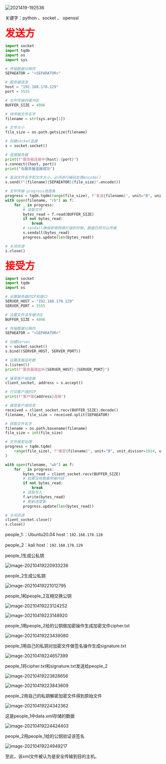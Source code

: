 ![2021419-192536](1.jpeg)

关键字：python 、socket 、 openssl

**<font size=6 color=red>发送方</font>**

```python
import socket
import tqdm
import os
import sys

# 传输数据分隔符
SEPAEATOR = "<SEPARATOR>"

# 服务器信息
host = "192.168.178.129"
port = 5555

# 文件传输的缓冲区
BUFFER_SIZE = 4096

# 待传输文件名字
filename = str(sys.argv[1])

# 文件大小
file_size = os.path.getsize(filename)

# 创建socket连接
s = socket.socket()

# 连接服务器
print(f"服务器连接中{host}:{port}")
s.connect((host, port))
print("与服务器连接成功")

# 发送文件名字和文件大小，必须进行编码处理encode()
s.send(f"{filename}{SEPAEATOR}{file_size}".encode())

# 文件传输 progress进度条
progress = tqdm.tqdm(range(file_size), f"发送{filename}", unit="B", unit_divisor=1024)
with open(filename, "rb") as f:
    for _ in progress:
        # 读取文件
        bytes_read = f.read(BUFFER_SIZE)
        if not bytes_read:
            break
        # sendall确保即使网络忙碌的时候，数据仍然可以传输
        s.sendall(bytes_read)
        progress.update(len(bytes_read))

# 关闭资源
s.close()

```

**<font size=6 color=red>接受方</font>**

```python
import socket
import tqdm
import os

# 设置服务器的IP和端口
SERVER_HOST = "192.168.178.129"
SERVER_PORT = 5555

# 设置文件读写缓冲区
BUFFER_SIZE = 4096

# 传输数据分隔符
SEPAEATOR = "<SEPARATOR>"

# 创建Server
s = socket.socket()
s.bind((SERVER_HOST, SERVER_PORT))

# 设置连接监听数
s.listen(5)
print(f"服务器端监听{SERVER_HOST}:{SERVER_PORT}")

# 接受客户端连接
client_socket, address = s.accept()

# 打印客户端的IP
print(f"客户端{address}连接")

# 接受客户端信息
received = client_socket.recv(BUFFER_SIZE).decode()
filename, file_size = received.split(SEPAEATOR)

# 获取文件名字
filename = os.path.basename(filename)
file_size = int(file_size)

# 文件接受处理
progress = tqdm.tqdm(
    range(file_size), f"接受{filename}", unit="B", unit_divisor=1024, unit_scale=True
)

with open(filename, "wb") as f:
    for _ in progress:
        bytes_read = client_socket.recv(BUFFER_SIZE)
        # 如果没有数据传输内容
        if not bytes_read:
            break
        # 读取写入
        f.write(bytes_read)
        # 更新进度条
        progress.update(len(bytes_read))

# 关闭资源
client_socket.close()
s.close()

```



people_1:：Ubuntu20.04 host：`192.168.178.128`

people_2：kali host：`192.168.178.129`



people_1生成公私钥

![image-20210419220933236](2.png)

people_2生成公私钥

![image-20210419221012795](3.png)



people_1和people_2互相交换公钥

![image-20210419223124252](4.png)

![image-20210419223148920](5.png)



people_1用people_2给的公钥做加密操作生成加密文件cipher.txt

![image-20210419223439080](6.png)

people_1用自己的私钥对加密文件做签名操作生成signature.txt

![image-20210419224657399](7.png)

people_1将cipher.txt和signature.txt发送给people_2

![image-20210419223828656](8.png)

![image-20210419223843609](9.png)

people_2用自己的私钥解密加密文件得到原始文件

![image-20210419224342362](10.png)

这是people_1中data.xml存储的数据

![image-20210419224424403](11.png)

people_2用people_1给的公钥验证该签名

![image-20210419224949217](12.png)





至此，该xml文件被认为是安全传输到目的主机。